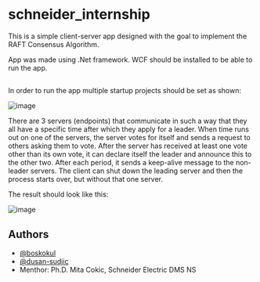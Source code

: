 # schneider_internship
This is a simple client-server app designed with the goal to implement the RAFT Consensus Algorithm. 

App was made using .Net framework. WCF should be installed to be able to run the app.

##

In order to run the app multiple startup projects should be set as shown:

![image](https://github.com/dusan-sudjic/schneider_internship/assets/116630727/d29eb5c1-e984-449c-b9cd-9e682fd09503)


There are 3 servers (endpoints) that communicate in such a way that they all have a specific time after which they apply for a leader. When time runs out on one of the servers, the server votes for itself and sends a request to others asking them to vote. After the server has received at least one vote other than its own vote, it can declare itself the leader and announce this to the other two. After each period, it sends a keep-alive message to the non-leader servers.
The client can shut down the leading server and then the process starts over, but without that one server.

The result should look like this:

![image](https://github.com/dusan-sudjic/schneider_internship/assets/116630727/18ae4d9c-db31-4661-9102-1aecee44ba7e)



## Authors

- [@boskokul](https://www.github.com/boskokul)
- [@dusan-sudjic](https://github.com/dusan-sudjic)
- Menthor: Ph.D. Mita Cokic, Schneider Electric DMS NS

